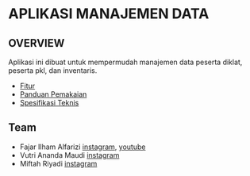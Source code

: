 # APLIKASI MANAJEMEN DATA

## OVERVIEW

Aplikasi ini dibuat untuk mempermudah manajemen data peserta diklat, peserta pkl, dan inventaris.

-   [Fitur](/docs/fitur.md)
-   [Panduan Pemakaian](/docs/panduan.md)
-   [Spesifikasi Teknis](/docs/teknis.md)

## Team

-   Fajar Ilham Alfarizi [instagram](https://www.instagram.com/fajaralfrzi/), [youtube](https://www.youtube.com/@fjralfa)
-   Vutri Ananda Maudi [instagram](https://www.instagram.com/vutrianndaa/)
-   Miftah Riyadi [instagram](https://www.instagram.com/mfthryd_/)
